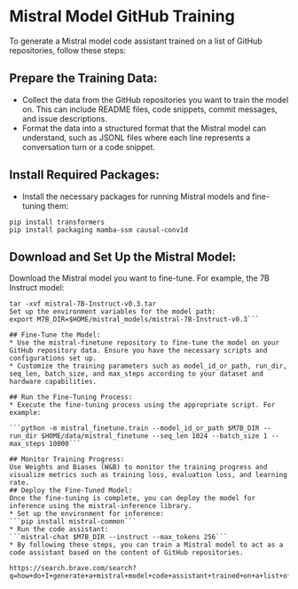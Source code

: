 # Mistral Model GitHub Training
To generate a Mistral model code assistant trained on a list of GitHub repositories, follow these steps:

## Prepare the Training Data:
* Collect the data from the GitHub repositories you want to train the model on. This can include README files, code snippets, commit messages, and issue descriptions.
* Format the data into a structured format that the Mistral model can understand, such as JSONL files where each line represents a conversation turn or a code snippet.

## Install Required Packages:
* Install the necessary packages for running Mistral models and fine-tuning them:
```pip install mistral-common
pip install transformers
pip install packaging mamba-ssm causal-conv1d
```
## Download and Set Up the Mistral Model:
Download the Mistral model you want to fine-tune. For example, the 7B Instruct model:
```wget https://models.mistralcdn.com/mistral-7b-v0-3/mistral-7B-Instruct-v0.3.tar
tar -xvf mistral-7B-Instruct-v0.3.tar
Set up the environment variables for the model path:
export M7B_DIR=$HOME/mistral_models/mistral-7B-Instruct-v0.3```

## Fine-Tune the Model:
* Use the mistral-finetune repository to fine-tune the model on your GitHub repository data. Ensure you have the necessary scripts and configurations set up.
* Customize the training parameters such as model_id_or_path, run_dir, seq_len, batch_size, and max_steps according to your dataset and hardware capabilities.

## Run the Fine-Tuning Process:
* Execute the fine-tuning process using the appropriate script. For example:

```python -m mistral_finetune.train --model_id_or_path $M7B_DIR --run_dir $HOME/data/mistral_finetune --seq_len 1024 --batch_size 1 --max_steps 10000```

## Monitor Training Progress:
Use Weights and Biases (W&B) to monitor the training progress and visualize metrics such as training loss, evaluation loss, and learning rate.
## Deploy the Fine-Tuned Model:
Once the fine-tuning is complete, you can deploy the model for inference using the mistral-inference library.
* Set up the environment for inference:
```pip install mistral-common```
* Run the code assistant:
```mistral-chat $M7B_DIR --instruct --max_tokens 256```
* By following these steps, you can train a Mistral model to act as a code assistant based on the content of GitHub repositories.

https://search.brave.com/search?q=how+do+I+generate+a+mistral+model+code+assistant+trained+on+a+list+of+github+repos&source=desktop&conversation=55c4fe09047ca67b645d7c&summary=1
